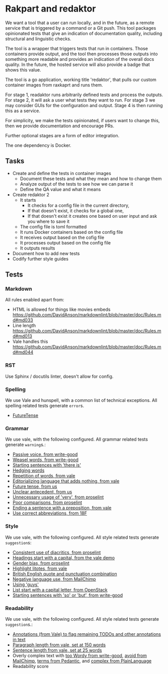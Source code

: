 # Rakpart and redaktor

We want a tool that a user can run locally, and in the future, as a remote service that is triggered by a command or a Git push. This tool packages opinionated tests that give an indication of documentation quality, including structural and linguistic checks.

The tool is a wrapper that triggers tests that run in containers. Those containers provide output, and the tool then processes those outputs into something more readable and provides an indication of the overall docs quality. In the future, the hosted service will also provide a badge that shows this value.

The tool is a go application, working title 'redaktor', that pulls our custom container images from raxkaprt and runs them.

For stage 1, readaktor runs arbitrarily defined tests and process the outputs. For stage 2, it will ask a user what tests they want to run. For stage 3 we may consider GUIs for the configuration and output. Stage 4 is then running this as a service.

For simplicity, we make the tests opinionated, if users want to change this, then we provide documentation and encourage PRs.

Further optional stages are a form of editor integration.

The one dependency is Docker.

## Tasks

-   Create and define the tests in container images
    -   Document these tests and what they mean and how to change them
    -   Analyze output of the tests to see how we can parse it
    -   Define the QA value and what it means
-   Create redaktor 2
    -   It starts
        -   It checks for a config file in the current directory,
        -   If that doesn't exist, it checks for a global one,
        -   If that doesn't exist it creates one based on user input and ask you where to save it
    -   The config file is toml formatted    
    -   It runs Docker containers based on the config file
    -   It receives output based on the cofig file
    -   It processes output based on the config file
    -   It outputs results
-   Document how to add new tests
-   Codify further style guides

## Tests

### Markdown

All rules enabled apart from:

-   HTML is allowed for things like movies embeds <https://github.com/DavidAnson/markdownlint/blob/master/doc/Rules.md#md033>
-   Line length <https://github.com/DavidAnson/markdownlint/blob/master/doc/Rules.md#md013>
-   Vale handles this <https://github.com/DavidAnson/markdownlint/blob/master/doc/Rules.md#md044>

### RST

Use Sphinx / docutils linter, doesn't allow for config.

### Spelling

We use Vale and hunspell, with a common list of technical exceptions. All spelling related tests generate `error`s.

-   [FutureTense](ttd-vale/vale-styles/ttd/FutureTense.yml)

### Grammar

We use vale, with the following configured. All grammar related tests generate `warning`s.:

-   [Passive voice, from write-good](https://github.com/errata-ai/vale/blob/master/rule/write-good/Passive.yml)
-   [Weasel words, from write-good](https://github.com/errata-ai/vale/blob/master/rule/write-good/Weasel.yml)
-   [Starting sentences with 'there is'](https://github.com/errata-ai/vale/blob/master/rule/write-good/ThereIs.yml)
-   [Hedging words](https://github.com/errata-ai/vale/blob/master/rule/vale/Hedging.yml)
-   [Repetition of words, from vale](https://github.com/errata-ai/vale/blob/master/rule/vale/Repetition.yml)
-   [Editorializing language that adds nothing, from vale](https://github.com/errata-ai/vale/blob/master/rule/vale/Editorializing.yml)
-   [Future tense, from us](ttd-vale/vale-styles/ttd/FutureTense.yml)
-   [Unclear antecedent, from us](/ttd-vale/vale-styles/ttd/UnclearAntecedent.yml)
-   [Unnecessary usage of 'very', from proselint](https://github.com/errata-ai/vale/blob/master/rule/proselint/Very.yml)
-   [Poor comparisons, from proselint](https://github.com/errata-ai/vale/blob/master/rule/proselint/Uncomparables.yml)
-   [Ending a sentence with a preposition, from vale](https://github.com/errata-ai/vale/blob/master/styles/demo/EndingPreposition.yml)
-   [Use correct abbreviations, from 18F](https://github.com/errata-ai/vale/blob/master/styles/18F/Abbreviations.yml)

### Style

We use vale, with the following configured. All style related tests generate `suggestion`s:

-   [Consistent use of diacritics, from proselint](https://github.com/errata-ai/vale/blob/master/rule/proselint/Diacritical.yml)
-   [Headings start with a capital, from the vale demo](https://github.com/errata-ai/vale/blob/master/styles/demo/HeadingStartsWithCapital.yml)
-   [Gender bias, from proselint](https://github.com/errata-ai/vale/blob/master/rule/proselint/GenderBias.yml)
-   [Highlight litotes, from vale](https://github.com/errata-ai/vale/blob/master/rule/vale/Litotes.yml)
-   [British English quote and punctuation combination](https://github.com/errata-ai/vale/blob/master/styles/18F/Quotes.yml)
-   [Negative language use, from MailChimp](https://github.com/errata-ai/vale/blob/master/styles/MailChimp/Negative.yml)
-   [Using 'guys'](https://github.com/errata-ai/vale/blob/master/styles/Pedantic/Guys.yml)
-   [List start with a capital letter, from OpenStack](https://github.com/errata-ai/vale/blob/master/styles/OpenStack/ListStart.yml)
-   [Starting sentences with 'so' or 'but', from write-good](https://github.com/errata-ai/vale/blob/master/rule/write-good/So.yml)

### Readability

We use vale, with the following configured. All style related tests generate `suggestion`s.:

-   [Annotations (from Vale) to flag remaining TODOs and other annotations in text](https://github.com/errata-ai/vale/blob/master/rule/vale/Annotations.yml)
-   [Paragraph length from vale, set at 150 words](https://github.com/errata-ai/vale/blob/master/styles/demo/ParagraphLength.yml)
-   [Sentence length from vale, set at 25 words](https://github.com/errata-ai/vale/blob/master/styles/demo/SentenceLength.yml)
-   Overly complex text with [too Wordy from write-good](https://github.com/errata-ai/vale/blob/master/rule/write-good/TooWordy.yml), [avoid from MailChimp](https://github.com/errata-ai/vale/blob/master/styles/MailChimp/Avoid.yml), [terms from Pedantic](https://github.com/errata-ai/vale/blob/master/styles/Pedantic/Terms.yml), and [complex from PlainLanguage](https://github.com/errata-ai/vale/blob/master/styles/PlainLanguage/ComplexWords.yml)
-   Readability score
